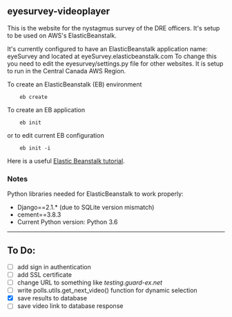 eyesurvey-videoplayer
-----------------------

This is the website for the nystagmus survey of the DRE officers.  It's setup to be used on AWS's ElasticBeanstalk.  

It's currently configured to have an ElasticBeanstalk application name: eyeSurvey and located at eyeSurvey.elasticbeanstalk.com
To change this you need to edit the eyesurvey/settings.py file for other websites.  It is setup to run in the Central Canada AWS Region.

To create an ElasticBeanstalk (EB) environment
```
    eb create
```

To create an EB application
```
    eb init
```
or to edit current EB configuration
```
    eb init -i
```

Here is a useful [Elastic Beanstalk tutorial](https://docs.aws.amazon.com/elasticbeanstalk/latest/dg/create-deploy-python-django.html). 

### Notes
Python libraries needed for ElasticBeanstalk to work properly:
 - Django==2.1.*  (due to SQLite version mismatch)
 - cement==3.8.3
 - Current Python version: Python 3.6
 
---
## To Do:
- [ ] add sign in authentication
- [ ] add SSL certificate
- [ ] change URL to something like *testing.guard-ex.net*
- [ ] write polls.utils.get_next_video() function for dynamic selection
- [x] save results to database
- [ ] save video link to database response
